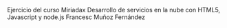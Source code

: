 Ejercicio del curso Miriadax Desarrollo de servicios en la nube con HTML5, Javascript y node.js
Francesc Muñoz Fernández
